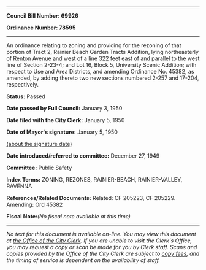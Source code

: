 

********

**Council Bill Number: 69926**
   
**Ordinance Number: 78595**
********

 An ordinance relating to zoning and providing for the rezoning of that portion of Tract 2, Rainier Beach Garden Tracts Addition, lying northeasterly of Renton Avenue and west of a line 322 feet east of and parallel to the west line of Section 2-23-4; and Lot 16, Block 5, University Scenic Addition; with respect to Use and Area Districts, and amending Ordinance No. 45382, as amended, by adding thereto two new sections numbered 2-257 and 17-204, respectively.

**Status:** Passed
   
**Date passed by Full Council:** January 3, 1950
   
**Date filed with the City Clerk:** January 5, 1950
   
**Date of Mayor's signature:** January 5, 1950
   
[(about the signature date)](/~public/approvaldate.htm)
   
   
   
**Date introduced/referred to committee:** December 27, 1949
   
**Committee:** Public Safety
   
   
**Index Terms:** ZONING, REZONES, RAINIER-BEACH, RAINIER-VALLEY, RAVENNA

**References/Related Documents:** Related: CF 205223, CF 205229. Amending: Ord 45382

**Fiscal Note:**_(No fiscal note available at this time)_
********

_No text for this document is available on-line. You may view this document at [the Office of the City Clerk](http://www.seattle.gov/leg/clerk/contactUs.htm). If you are unable to visit the Clerk's Office, you may request a copy or scan be made for you by Clerk staff. Scans and copies provided by the Office of the City Clerk are subject to [copy fees](http://clerk.seattle.gov/~public/clerkfees.htm), and the timing of service is dependent on the availability of staff._

